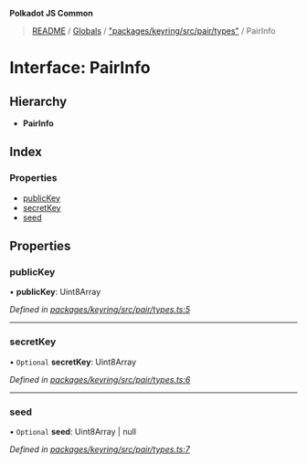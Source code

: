 **Polkadot JS Common**

> [README](../README.md) / [Globals](../globals.md) / ["packages/keyring/src/pair/types"](../modules/_packages_keyring_src_pair_types_.md) / PairInfo

# Interface: PairInfo

## Hierarchy

* **PairInfo**

## Index

### Properties

* [publicKey](_packages_keyring_src_pair_types_.pairinfo.md#publickey)
* [secretKey](_packages_keyring_src_pair_types_.pairinfo.md#secretkey)
* [seed](_packages_keyring_src_pair_types_.pairinfo.md#seed)

## Properties

### publicKey

•  **publicKey**: Uint8Array

*Defined in [packages/keyring/src/pair/types.ts:5](https://github.com/polkadot-js/common/blob/bd1735ca/packages/keyring/src/pair/types.ts#L5)*

___

### secretKey

• `Optional` **secretKey**: Uint8Array

*Defined in [packages/keyring/src/pair/types.ts:6](https://github.com/polkadot-js/common/blob/bd1735ca/packages/keyring/src/pair/types.ts#L6)*

___

### seed

• `Optional` **seed**: Uint8Array \| null

*Defined in [packages/keyring/src/pair/types.ts:7](https://github.com/polkadot-js/common/blob/bd1735ca/packages/keyring/src/pair/types.ts#L7)*
